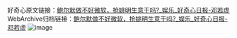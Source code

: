 好奇心原文链接：[鲍尔默做不好微软，抢姚明生意干吗?_娱乐_好奇心日报-邓若虚](https://www.qdaily.com/articles/944.html)
WebArchive归档链接：[鲍尔默做不好微软，抢姚明生意干吗?_娱乐_好奇心日报-邓若虚](http://web.archive.org/web/20190623145629/https://www.qdaily.com/articles/944.html)
![image](http://ww3.sinaimg.cn/large/007d5XDply1g3v44itcffj30u02mr4qp)